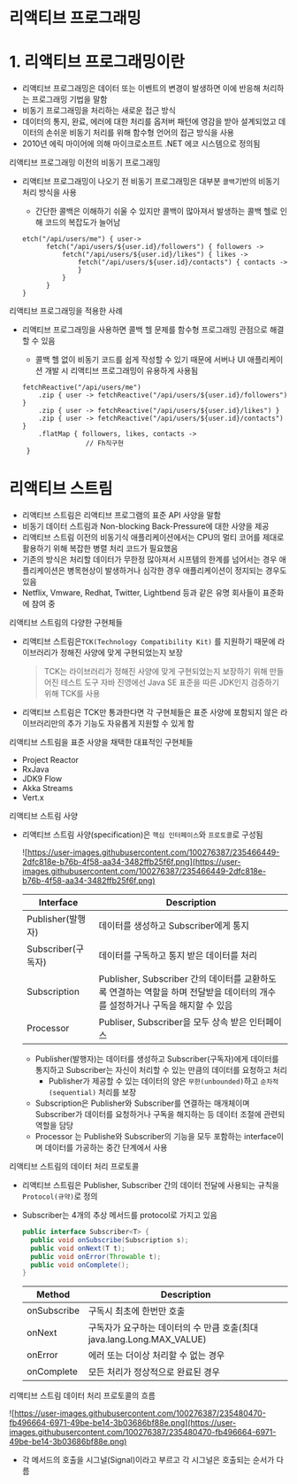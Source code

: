 # **리액티브 프로그래밍**

# **1. 리액티브 프로그래밍이란**

- 리액티브 프로그래밍은 데이터 또는 이벤트의 변경이 발생하면 이에 반응해 처리하는 프로그래밍 기법을 말함
- 비동기 프로그래밍을 처리하는 새로운 접근 방식
- 데이터의 통지, 완료, 에러에 대한 처리를 옵저버 패턴에 영감을 받아 설계되었고 데이터의 손쉬운 비동기 처리를 위해 함수형 언어의 접근 방식을 사용
- 2010년 에릭 마이어에 의해 마이크로소프트 .NET 에코 시스템으로 정의됨

리액티브 프로그래밍 이전의 비동기 프로그래밍

- 리액티브 프로그래밍이 나오기 전 비동기 프로그래밍은 대부분 `콜백`기반의 비동기 처리 방식을 사용

  - 간단한 콜백은 이해하기 쉬울 수 있지만 콜백이 많아져서 발생하는 콜백 헬로 인해 코드의 복잡도가 늘어남

  ```
  etch("/api/users/me") { user->
        fetch("/api/users/${user.id}/followers") { followers ->
            fetch("/api/users/${user.id}/likes") { likes ->
                fetch("/api/users/${user.id}/contacts") { contacts ->
                }
            }
        }
  }
  ```

리액티브 프로그래밍을 적용한 사례

- 리액티브 프로그래밍을 사용하면 콜백 헬 문제를 함수형 프로그래밍 관점으로 해결할 수 있음

  - 콜백 헬 없이 비동기 코드를 쉽게 작성할 수 있기 때문에 서버나 UI 애플리케이션 개발 시 리액티브 프로그래밍이 유용하게 사용됨

  ```
  fetchReactive("/api/users/me")
      .zip { user -> fetchReactive("/api/users/${user.id}/followers") }
      .zip { user -> fetchReactive("/api/users/${user.id}/likes") }
      .zip { user -> fetchReactive("/api/users/${user.id}/contacts") }
      .flatMap { followers, likes, contacts ->
                  // Fh직구현
   }
  ```

# **리액티브 스트림**

- 리액티브 스트림은 리액티브 프로그램의 표준 API 사양을 말함
- 비동기 데이터 스트림과 Non-blocking Back-Pressure에 대한 사양을 제공
- 리액티브 스트림 이전의 비동기식 애플리케이션에서는 CPU의 멀티 코어를 제대로 활용하기 위해 복잡한 병렬 처리 코드가 필요했음
- 기존의 방식은 처리할 데이터가 무한정 많아져서 시프템의 한계를 넘어서는 경우 애플리케이션은 병목현상이 발생하거나 심각한 경우 애플리케이션이 정지되는 경우도 있음
- Netflix, Vmware, Redhat, Twitter, Lightbend 등과 같은 유명 회사들이 표준화에 참여 중

리액티브 스트림의 다양한 구현체들

- 리액티브 스트림은`TCK(Technology Compatibility Kit)` 를 지원하기 때문에 라이브러리가 정해진 사양에 맞게 구현되었는지 보장

  > TCK는 라이브러리가 정해진 사양에 맞게 구현되었는지 보장하기 위해 만들어진 테스트 도구 자바 진영에선 Java SE 표준을 따른 JDK인지 검증하기 위해 TCK를 사용

- 리액티브 스트림은 TCK만 통과한다면 각 구현체들은 표준 사양에 포함되지 않은 라이브러리만의 추가 기능도 자유롭게 지원할 수 있게 함

리액티브 스트림을 표준 사양을 채택한 대표적인 구현체들

- Project Reactor
- RxJava
- JDK9 Flow
- Akka Streams
- Vert.x

리액티브 스트림 사양

- 리액티브 스트림 사양(specification)은 `핵심 인터페이스`와 `프로토콜`로 구성됨

  ![https://user-images.githubusercontent.com/100276387/235466449-2dfc818e-b76b-4f58-aa34-3482ffb25f6f.png](https://user-images.githubusercontent.com/100276387/235466449-2dfc818e-b76b-4f58-aa34-3482ffb25f6f.png)

  | Interface          | Description                                                  |
  | ------------------ | ------------------------------------------------------------ |
  | Publisher(발행자)  | 데이터를 생성하고 Subscriber에게 통지                        |
  | Subscriber(구독자) | 데이터를 구독하고 통지 받은 데이터를 처리                    |
  | Subscription       | Publisher, Subscriber 간의 데이터를 교환하도록 연결하는 역할을 하며 전달받을 데이터의 개수를 설정하거나 구독을 해지할 수 있음 |
  | Processor          | Publiser, Subscriber을 모두 상속 받은 인터페이스             |

  - Publisher(발행자)는 데이터를 생성하고 Subscriber(구독자)에게 데이터를 통지하고 Subscriber는 자신이 처리할 수 있는 만큼의 데이터를 요청하고 처리
    - Publisher가 제공할 수 있는 데이터의 양은 `무한(unbounded)`하고 `순차적(sequential)` 처리를 보장
  - Subscription은 Publisher와 Subscriber를 연결하는 매개체이며 Subscriber가 데이터를 요청하거나 구독을 해지하는 등 데이터 조절에 관련되 역할을 담당
  - Processor 는 Publishe와 Subscriber의 기능을 모두 포함하는 interface이며 데이터를 가공하는 중간 단계에서 사용



리액티브 스트림의 데이터 처리 프로토콜

- 리액티브 스트림은 Publisher, Subscriber 간의 데이터 전달에 사용되는 규칙을 `Protocol(규약)`로 정의

- Subscriber는 4개의 추상 메서드를 protocol로 가지고 있음

  ```java
  public interface Subscriber<T> {
  	public void onSubscribe(Subscription s);
    public void onNext(T t);
    public void onError(Throwable t);
    public void onComplete();
  }
  ```

  | Method      | Description                                                  |
  | ----------- | ------------------------------------------------------------ |
  | onSubscribe | 구독시 최초에 한번만 호출                                    |
  | onNext      | 구독자가 요구하는 데이터의 수 만큼 호출(최대 java.lang.Long.MAX_VALUE) |
  | onError     | 에러 또는 더이상 처리할 수 없는 경우                         |
  | onComplete  | 모든 처리가 정상적으로 완료된 경우                           |

리액티브 스트림 데이터 처리 프로토콜의 흐름

![https://user-images.githubusercontent.com/100276387/235480470-fb496664-6971-49be-be14-3b03686bf88e.png](https://user-images.githubusercontent.com/100276387/235480470-fb496664-6971-49be-be14-3b03686bf88e.png)

- 각 메서드의 호출을 시그널(Signal)이라고 부르고 각 시그널은 호출되는 순서가 다름